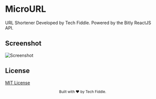 # MicroURL

URL Shortener Developed by Tech Fiddle. Powered by the Bitly ReactJS API.

## Screenshot

![Screenshot](<https://api.microlink.io?url=https%3A%2F%2Fmicrourl.complabs.in&overlay.browser=light&overlay.background=linear-gradient(225deg%2C%20%23FF057C%200%25%2C%20%238D0B93%2050%25%2C%20%23321575%20100%25)&screenshot=true&meta=false&embed=screenshot.url>)

## License

[MIT License](LICENSE)

<footer>
<p align="center" style="font-size: smaller;">
Built with ❤️ by Tech Fiddle.
</p>
</footer>
